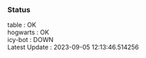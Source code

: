 ### Status


table : OK  
hogwarts : OK  
icy-bot : DOWN  
Latest Update : 2023-09-05 12:13:46.514256

